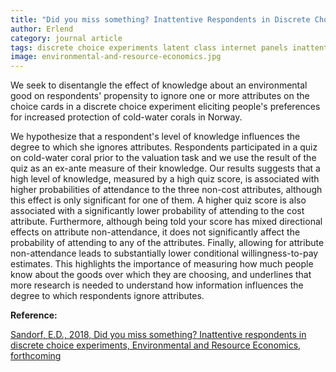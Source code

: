 ```yaml
---
title: "Did you miss something? Inattentive Respondents in Discrete Choice Experiments"
author: Erlend
category: journal article
tags: discrete choice experiments latent class internet panels inattentive bias attribute non-attendance
image: environmental-and-resource-economics.jpg
---
```


We seek to disentangle the effect of knowledge about an environmental good on respondents' propensity to ignore one or more attributes on the choice cards in a discrete choice experiment eliciting people's preferences for increased protection of cold-water corals in Norway.

We hypothesize that a respondent's level of knowledge influences the degree to which she ignores
attributes. Respondents participated in a quiz on cold-water coral prior to the valuation task and
we use the result of the quiz as an ex-ante measure of their knowledge. Our results suggests that
a high level of knowledge, measured by a high quiz score, is associated with higher probabilities
of attendance to the three non-cost attributes, although this effect is only significant for one of
them. A higher quiz score is also associated with a significantly lower probability of attending to
the cost attribute. Furthermore, although being told your score has mixed directional effects on
attribute non-attendance, it does not significantly affect the probability of attending to any of the attributes. Finally, allowing for attribute non-attendance leads to substantially lower conditional willingness-to-pay estimates. This highlights the importance of measuring how much people know about the goods over which they are choosing, and underlines that more research is needed to understand how information influences the degree to which respondents ignore attributes.

**Reference:**

[Sandorf, E.D., 2018, Did you miss something? Inattentive respondents in discrete choice experiments, Environmental and Resource Economics, forthcoming ](https://link.springer.com/article/10.1007/s10640-018-0296-y)
